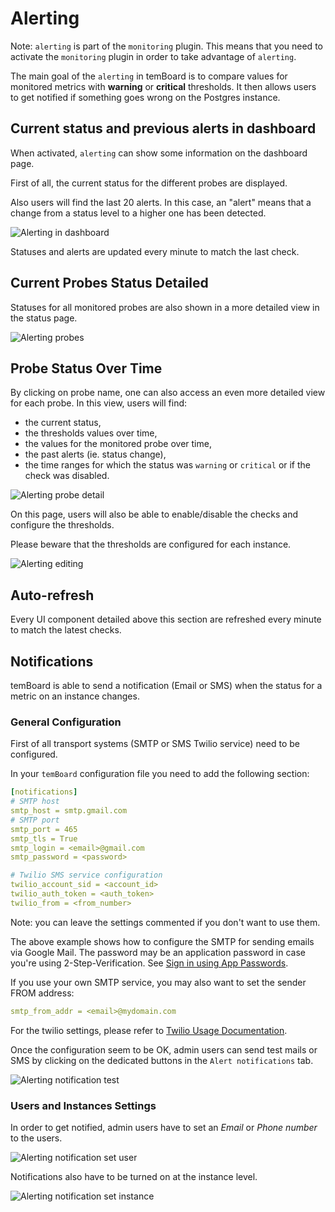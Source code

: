 # Alerting

Note: `alerting` is part of the `monitoring` plugin. This means that you need
to activate the `monitoring` plugin in order to take advantage of `alerting`.

The main goal of the `alerting` in temBoard is to compare values for
monitored metrics with **warning** or **critical** thresholds. It then allows
users to get notified if something goes wrong on the Postgres instance.

## Current status and previous alerts in dashboard

When activated, `alerting` can show some information on the dashboard page.

First of all, the current status for the different probes are displayed.

Also users will find the last 20 alerts. In this case, an "alert" means that
a change from a status level to a higher one has been detected.

![Alerting in dashboard](sc/alerting_dashboard.png)

Statuses and alerts are updated every minute to match the last check.

## Current Probes Status Detailed

Statuses for all monitored probes are also shown in a more detailed view in the
status page.

![Alerting probes](sc/alerting_checks.png)

## Probe Status Over Time

By clicking on probe name, one can also access an even more detailed
view for each probe. In this view, users will find:

 - the current status,
 - the thresholds values over time,
 - the values for the monitored probe over time,
 - the past alerts (ie. status change),
 - the time ranges for which the status was `warning` or `critical` or if the
     check was disabled.

![Alerting probe detail](sc/alerting_check.png)

On this page, users will also be able to enable/disable the checks and
configure the thresholds.

Please beware that the thresholds are configured for each instance.

![Alerting editing](sc/alerting_edit.png)

## Auto-refresh

Every UI component detailed above this section are refreshed every minute to
match the latest checks.

## Notifications

temBoard is able to send a notification (Email or SMS) when the status for
a metric on an instance changes.


### General Configuration

First of all transport systems (SMTP or SMS Twilio service) need to be
configured.

In your `temBoard` configuration file you need to add the following section:

```yaml
[notifications]
# SMTP host
smtp_host = smtp.gmail.com
# SMTP port
smtp_port = 465
smtp_tls = True
smtp_login = <email>@gmail.com
smtp_password = <password>

# Twilio SMS service configuration
twilio_account_sid = <account_id>
twilio_auth_token = <auth_token>
twilio_from = <from_number>
```

Note: you can leave the settings commented if you don't want to use them.

The above example shows how to configure the SMTP for sending emails via Google
Mail. The password may be an application password in case you're using
2-Step-Verification. See [Sign in using App
Passwords](https://support.google.com/accounts/answer/185833).

If you use your own SMTP service, you may also want to set the sender FROM address:
```yaml
smtp_from_addr = <email>@mydomain.com
```

For the twilio settings, please refer to [Twilio Usage Documentation](https://www.twilio.com/docs/usage).

Once the configuration seem to be OK, admin users can send test mails or SMS by
clicking on the dedicated buttons in the `Alert notifications` tab.

![Alerting notification test](sc/alerting_notification_test.png)

### Users and Instances Settings

In order to get notified, admin users have to set an *Email* or *Phone number*
to the users.

![Alerting notification set user](sc/alerting_notification_set_user.png)

Notifications also have to be turned on at the instance level.

![Alerting notification set instance](sc/alerting_notification_set_instance.png)
